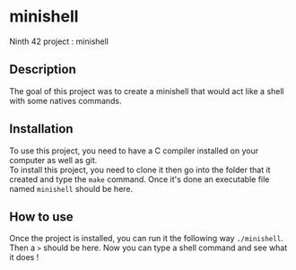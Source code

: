 # minishell
Ninth 42 project : minishell

## Description
The goal of this project was to create a minishell that would act like a shell with some natives commands.

## Installation
To use this project, you need to have a C compiler installed on your computer as well as git.  
To install this project, you need to clone it then go into the folder that it created and type the `make` command. Once it's done an executable file named `minishell` should be here.

## How to use
Once the project is installed, you can run it the following way `./minishell`. Then a `>` should be here. Now you can type a shell command and see what it does !

